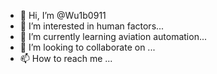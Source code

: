 - 👋 Hi, I’m @Wu1b0911
- 👀 I’m interested in human factors...
- 🌱 I’m currently learning aviation automation...
- 💞️ I’m looking to collaborate on ...
- 📫 How to reach me ...

<!---
Wu1b0911/Wu1b0911 is a ✨ special ✨ repository because its `README.md` (this file) appears on your GitHub profile.
You can click the Preview link to take a look at your changes.
--->
